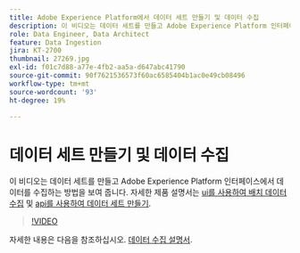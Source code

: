 ```yaml
---
title: Adobe Experience Platform에서 데이터 세트 만들기 및 데이터 수집
description: 이 비디오는 데이터 세트를 만들고 Adobe Experience Platform 인터페이스에서 데이터를 수집하는 방법을 보여 줍니다.
role: Data Engineer, Data Architect
feature: Data Ingestion
jira: KT-2700
thumbnail: 27269.jpg
exl-id: f01c7d88-a77e-4fb2-aa5a-d647abc41790
source-git-commit: 90f7621536573f60ac6585404b1ac0e49cb08496
workflow-type: tm+mt
source-wordcount: '93'
ht-degree: 19%

---
```


# 데이터 세트 만들기 및 데이터 수집

이 비디오는 데이터 세트를 만들고 Adobe Experience Platform 인터페이스에서 데이터를 수집하는 방법을 보여 줍니다. 자세한 제품 설명서는 [ui를 사용하여 배치 데이터 수집](https://experienceleague.adobe.com/docs/experience-platform/ingestion/tutorials/ingest-batch-data.html?lang=ko) 및 [api를 사용하여 데이터 세트 만들기](https://experienceleague.adobe.com/docs/experience-platform/catalog/datasets/create.html).

>[!VIDEO](https://video.tv.adobe.com/v/27269?quality=12&learn=on)

자세한 내용은 다음을 참조하십시오. [데이터 수집 설명서](https://experienceleague.adobe.com/docs/experience-platform/ingestion/home.html?lang=ko).
